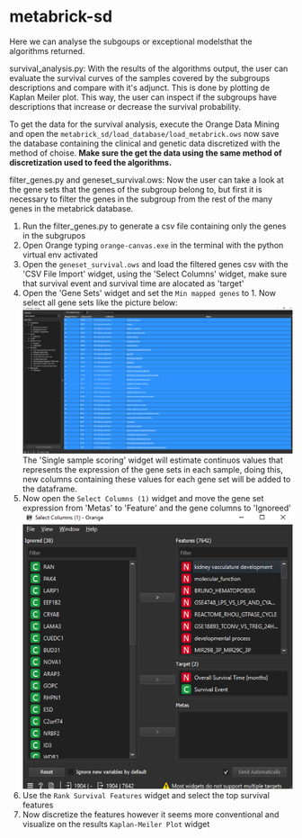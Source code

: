 # metabrick-sd
Here we can analyse the subgoups or exceptional modelsthat the algorithms returned.

survival_analysis.py: With the results of the algorithms output, the user can evaluate the survival curves of the samples covered by the subgroups descriptions and compare with it's adjunct. This is done by plotting de Kaplan Meiler plot. This way, the user can inspect if the subgroups have descriptions that increase or decrease the survival probability. 

To get the data for the survival analysis, execute the Orange Data Mining and open the `metabrick_sd/load_database/load_metabrick.ows` now save the database containing the clinical and genetic data discretized with the method of choise. **Make sure the get the data using the same method of discretization used to feed the algorithms.**

filter_genes.py and geneset_survival.ows: Now the user can take a look at the gene sets that the genes of the subgroup belong to, but first it is necessary to filter the genes in the subgroup from the rest of the many genes in the metabrick database. 
1) Run the filter_genes.py to generate a csv file containing only the genes in the subgrupos
2) Open Orange typing `orange-canvas.exe` in the terminal with the python virtual env activated
3) Open the `geneset_survival.ows` and load the filtered genes csv with the 'CSV File Import' widget, using the 'Select Columns' widget, make sure that survival event and survival time are alocated as 'target'
4) Open the 'Gene Sets' widget and set the `Min mapped genes` to 1. Now select all gene sets like the picture below:
![alt text](image.png)
The 'Single sample scoring' widget will estimate continuos values that represents the expression of the gene sets in each sample, doing this, new columns containing these values for each gene set will be added to the dataframe.
5) Now open the `Select Columns (1)` widget and move the gene set expression from 'Metas' to 'Feature' and the gene columns to 'Ignoreed'
![alt text](image-1.png)
6) Use the `Rank Survival Features` widget and select the top survival features
7) Now discretize the features however it seems more conventional and visualize on the results `Kaplan-Meiler Plot` widget